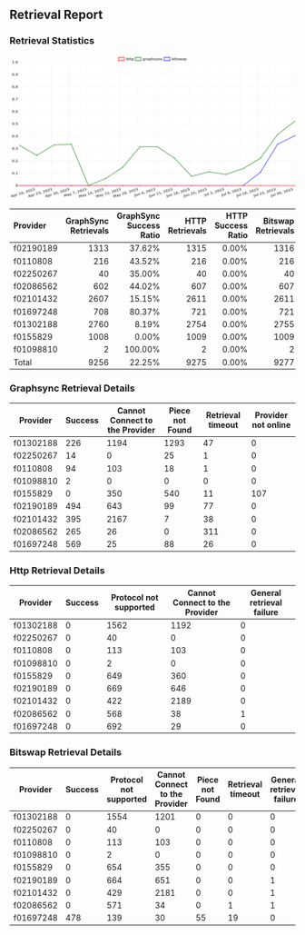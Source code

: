 ## Retrieval Report
### Retrieval Statistics
<img src="https://raw.githubusercontent.com/data-preservation-programs/filplus-checker-assets/main/filecoin-project/filecoin-plus-large-datasets/issues/1366/1690786066974.png"/>

| Provider  | GraphSync Retrievals | GraphSync Success Ratio | HTTP Retrievals | HTTP Success Ratio | Bitswap Retrievals | Bitswap Success Ratio |
| :-------- | -------------------: | ----------------------: | --------------: | -----------------: | -----------------: | --------------------: |
| f02190189 |                 1313 |                  37.62% |            1315 |              0.00% |               1316 |                 0.00% |
| f0110808  |                  216 |                  43.52% |             216 |              0.00% |                216 |                 0.00% |
| f02250267 |                   40 |                  35.00% |              40 |              0.00% |                 40 |                 0.00% |
| f02086562 |                  602 |                  44.02% |             607 |              0.00% |                607 |                 0.00% |
| f02101432 |                 2607 |                  15.15% |            2611 |              0.00% |               2611 |                 0.00% |
| f01697248 |                  708 |                  80.37% |             721 |              0.00% |                721 |                66.30% |
| f01302188 |                 2760 |                   8.19% |            2754 |              0.00% |               2755 |                 0.00% |
| f0155829  |                 1008 |                   0.00% |            1009 |              0.00% |               1009 |                 0.00% |
| f01098810 |                    2 |                 100.00% |               2 |              0.00% |                  2 |                 0.00% |
| Total     |                 9256 |                  22.25% |            9275 |              0.00% |               9277 |                 5.15% |

### Graphsync Retrieval Details
| Provider  | Success | Cannot Connect to the Provider | Piece not Found | Retrieval timeout | Provider not online |
| --------- | ------- | ------------------------------ | --------------- | ----------------- | ------------------- |
| f01302188 | 226     | 1194                           | 1293            | 47                | 0                   |
| f02250267 | 14      | 0                              | 25              | 1                 | 0                   |
| f0110808  | 94      | 103                            | 18              | 1                 | 0                   |
| f01098810 | 2       | 0                              | 0               | 0                 | 0                   |
| f0155829  | 0       | 350                            | 540             | 11                | 107                 |
| f02190189 | 494     | 643                            | 99              | 77                | 0                   |
| f02101432 | 395     | 2167                           | 7               | 38                | 0                   |
| f02086562 | 265     | 26                             | 0               | 311               | 0                   |
| f01697248 | 569     | 25                             | 88              | 26                | 0                   |

### Http Retrieval Details
| Provider  | Success | Protocol not supported | Cannot Connect to the Provider | General retrieval failure |
| --------- | ------- | ---------------------- | ------------------------------ | ------------------------- |
| f01302188 | 0       | 1562                   | 1192                           | 0                         |
| f02250267 | 0       | 40                     | 0                              | 0                         |
| f0110808  | 0       | 113                    | 103                            | 0                         |
| f01098810 | 0       | 2                      | 0                              | 0                         |
| f0155829  | 0       | 649                    | 360                            | 0                         |
| f02190189 | 0       | 669                    | 646                            | 0                         |
| f02101432 | 0       | 422                    | 2189                           | 0                         |
| f02086562 | 0       | 568                    | 38                             | 1                         |
| f01697248 | 0       | 692                    | 29                             | 0                         |

### Bitswap Retrieval Details
| Provider  | Success | Protocol not supported | Cannot Connect to the Provider | Piece not Found | Retrieval timeout | General retrieval failure |
| --------- | ------- | ---------------------- | ------------------------------ | --------------- | ----------------- | ------------------------- |
| f01302188 | 0       | 1554                   | 1201                           | 0               | 0                 | 0                         |
| f02250267 | 0       | 40                     | 0                              | 0               | 0                 | 0                         |
| f0110808  | 0       | 113                    | 103                            | 0               | 0                 | 0                         |
| f01098810 | 0       | 2                      | 0                              | 0               | 0                 | 0                         |
| f0155829  | 0       | 654                    | 355                            | 0               | 0                 | 0                         |
| f02190189 | 0       | 664                    | 651                            | 0               | 0                 | 1                         |
| f02101432 | 0       | 429                    | 2181                           | 0               | 0                 | 1                         |
| f02086562 | 0       | 571                    | 34                             | 0               | 1                 | 1                         |
| f01697248 | 478     | 139                    | 30                             | 55              | 19                | 0                         |
